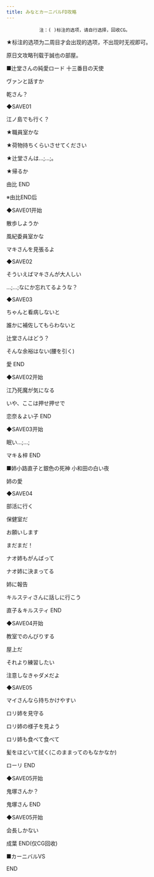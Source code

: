 ```yaml
---
title: みなとカーニバルFD攻略
---
```


                注：( )标注的选项，请自行选择，回收CG。

★标注的选项为二周目才会出现的选项，不出现时无视即可。

原日文攻略刊载于誠也の部屋。



■辻堂さんの純愛ロード 十三番目の天使

ヴァンと話すか

乾さん？

◆SAVE01

江ノ島でも行く？

★職員室かな

★荷物持ちくらいさせてください

★辻堂さんは…;…;。

★帰るか



由比 END



※由比END后

◆SAVE01开始

散歩しようか

風紀委員室かな

マキさんを見張るよ

◆SAVE02

そういえばマキさんが大人しい

…;…;なにか忘れてるような？

◆SAVE03

ちゃんと看病しないと

誰かに補佐してもらわないと

辻堂さんはどう？

そんな余裕はない(腰を引く)



愛 END



◆SAVE02开始

江乃死魔が気になる

いや、ここは押せ押せで



恋奈＆よい子 END



◆SAVE03开始

眠い…;…;



マキ＆梓 END



■姉小路直子と銀色の死神 小和田の白い夜

姉の愛

◆SAVE04

部活に行く

保健室だ

お願いします

まだまだ！

ナオ姉もがんばって

ナオ姉に決まってる

姉に報告

キルスティさんに話しに行こう



直子＆キルスティ END



◆SAVE04开始

教室でのんびりする

屋上だ

それより練習したい

注意しなきゃダメだよ

◆SAVE05

マイさんなら持ちかけやすい

ロリ姉を見守る

ロリ姉の様子を見よう

ロリ姉も食べて食べて

髪をほどいて拭く(このままってのもなかなか)



ローリ END



◆SAVE05开始

鬼塚さんか？



鬼塚さん END



◆SAVE05开始

会長しかない



成葉 END(仅CG回收)



■カーニバルVS



END


              
